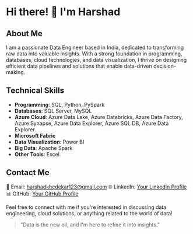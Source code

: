 # Hi there! 👋 I'm Harshad

## About Me
I am a passionate Data Engineer based in India, dedicated to transforming raw data into valuable insights. With a strong foundation in programming, databases, cloud technologies, and data visualization, I thrive on designing efficient data pipelines and solutions that enable data-driven decision-making.

## Technical Skills
- **Programming**: SQL, Python, PySpark
- **Databases**: SQL Server, MySQL
- **Azure Cloud**: Azure Data Lake, Azure Databricks, Azure Data Factory, Azure Synapse, Azure Data Explorer, Azure SQL DB, Azure Data Explorer.
- **Microsoft Fabric**
- **Data Visualization**: Power BI
- **Big Data**: Apache Spark
- **Other Tools**: Excel


## Contact Me
📧 Email: harshadkhedekar123@gmail.com
🌐 LinkedIn: [Your LinkedIn Profile](https://www.linkedin.com/in/harshadkhedekar13)
📊 GitHub: [Your GitHub Profile](https://github.com/harshadk13)

Feel free to connect with me if you're interested in discussing data engineering, cloud solutions, or anything related to the world of data!

> "Data is the new oil, and I'm here to refine it into insights."

<!---
harshadk13/harshadk13 is a ✨ special ✨ repository because its `README.md` (this file) appears on your GitHub profile.
You can click the Preview link to take a look at your changes.
--->
